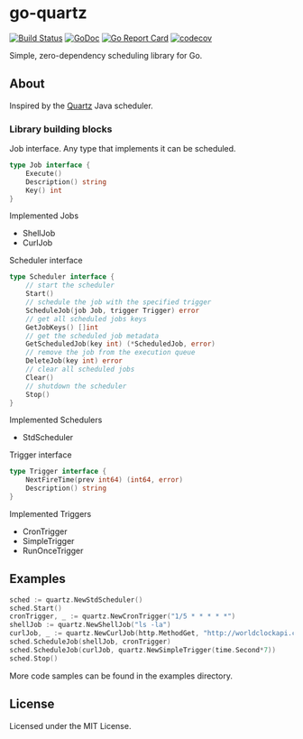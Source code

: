 # go-quartz
[![Build Status](https://travis-ci.org/reugn/go-quartz.svg?branch=master)](https://travis-ci.org/reugn/go-quartz)
[![GoDoc](https://godoc.org/github.com/reugn/go-quartz/quartz?status.svg)](https://godoc.org/github.com/reugn/go-quartz/quartz)
[![Go Report Card](https://goreportcard.com/badge/github.com/reugn/go-quartz)](https://goreportcard.com/report/github.com/reugn/go-quartz)
[![codecov](https://codecov.io/gh/reugn/go-quartz/branch/master/graph/badge.svg)](https://codecov.io/gh/reugn/go-quartz)

Simple, zero-dependency scheduling library for Go.

## About
Inspired by the [Quartz](https://github.com/quartz-scheduler/quartz) Java scheduler.

### Library building blocks
Job interface. Any type that implements it can be scheduled.
```go
type Job interface {
	Execute()
	Description() string
	Key() int
}
```
Implemented Jobs
- ShellJob
- CurlJob

Scheduler interface
```go
type Scheduler interface {
	// start the scheduler
	Start()
	// schedule the job with the specified trigger
	ScheduleJob(job Job, trigger Trigger) error
	// get all scheduled jobs keys
	GetJobKeys() []int
	// get the scheduled job metadata
	GetScheduledJob(key int) (*ScheduledJob, error)
	// remove the job from the execution queue
	DeleteJob(key int) error
	// clear all scheduled jobs
	Clear()
	// shutdown the scheduler
	Stop()
}
```
Implemented Schedulers
- StdScheduler

Trigger interface
```go
type Trigger interface {
	NextFireTime(prev int64) (int64, error)
	Description() string
}
```
Implemented Triggers
- CronTrigger
- SimpleTrigger
- RunOnceTrigger

## Examples
```go
sched := quartz.NewStdScheduler()
sched.Start()
cronTrigger, _ := quartz.NewCronTrigger("1/5 * * * * *")
shellJob := quartz.NewShellJob("ls -la")
curlJob, _ := quartz.NewCurlJob(http.MethodGet, "http://worldclockapi.com/api/json/est/now", "", nil)
sched.ScheduleJob(shellJob, cronTrigger)
sched.ScheduleJob(curlJob, quartz.NewSimpleTrigger(time.Second*7))
sched.Stop()
```
More code samples can be found in the examples directory.

## License
Licensed under the MIT License.
